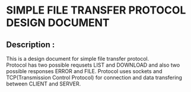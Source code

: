 # SIMPLE FILE TRANSFER PROTOCOL DESIGN DOCUMENT
## Description : 

This is a design document for simple file transfer protocol.  
Protocol has two possible requsets LIST and DOWNLOAD and also two possible responses ERROR and FILE. Protocol uses sockets and TCP(Transmission Control Protocol) for connection and data transfering between CLIENT and SERVER.  
